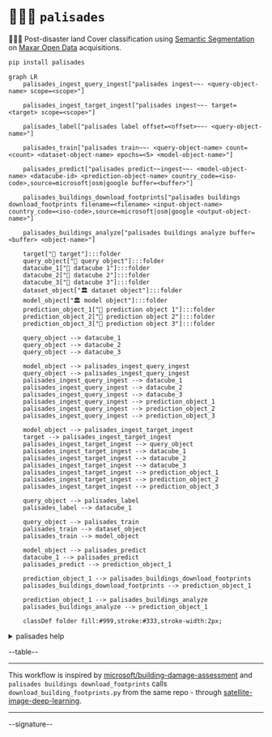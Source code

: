 # 🧑🏽‍🚒 `palisades`

🧑🏽‍🚒 Post-disaster land Cover classification using [Semantic Segmentation](https://github.com/kamangir/roofai) on [Maxar Open Data](https://github.com/kamangir/blue-geo/tree/main/blue_geo/catalog/maxar_open_data) acquisitions. 

```bash
pip install palisades
```

```mermaid
graph LR
    palisades_ingest_query_ingest["palisades ingest~~- <query-object-name> scope=<scope>"]

    palisades_ingest_target_ingest["palisades ingest~~- target=<target> scope=<scope>"]

    palisades_label["palisades label offset=<offset>~~- <query-object-name>"]

    palisades_train["palisades train~~- <query-object-name> count=<count> <dataset-object-name> epochs=<5> <model-object-name>"]

    palisades_predict["palisades predict~~ingest~~- <model-object-name> <datacube-id> <prediction-object-name> country_code=<iso-code>,source=microsoft|osm|google buffer=<buffer>"]

    palisades_buildings_download_footprints["palisades buildings download_footprints filename=<filename> <input-object-name> country_code=<iso-code>,source=microsoft|osm|google <output-object-name>"]

    palisades_buildings_analyze["palisades buildings analyze buffer=<buffer> <object-name>"]

    target["🎯 target"]:::folder
    query_object["📂 query object"]:::folder
    datacube_1["🧊 datacube 1"]:::folder
    datacube_2["🧊 datacube 2"]:::folder
    datacube_3["🧊 datacube 3"]:::folder
    dataset_object["🏛️ dataset object"]:::folder
    model_object["🏛️ model object"]:::folder
    prediction_object_1["📂 prediction object 1"]:::folder
    prediction_object_2["📂 prediction object 2"]:::folder
    prediction_object_3["📂 prediction object 3"]:::folder

    query_object --> datacube_1
    query_object --> datacube_2
    query_object --> datacube_3

    model_object --> palisades_ingest_query_ingest
    query_object --> palisades_ingest_query_ingest
    palisades_ingest_query_ingest --> datacube_1
    palisades_ingest_query_ingest --> datacube_2
    palisades_ingest_query_ingest --> datacube_3
    palisades_ingest_query_ingest --> prediction_object_1
    palisades_ingest_query_ingest --> prediction_object_2
    palisades_ingest_query_ingest --> prediction_object_3

    model_object --> palisades_ingest_target_ingest
    target --> palisades_ingest_target_ingest
    palisades_ingest_target_ingest --> query_object
    palisades_ingest_target_ingest --> datacube_1
    palisades_ingest_target_ingest --> datacube_2
    palisades_ingest_target_ingest --> datacube_3
    palisades_ingest_target_ingest --> prediction_object_1
    palisades_ingest_target_ingest --> prediction_object_2
    palisades_ingest_target_ingest --> prediction_object_3

    query_object --> palisades_label
    palisades_label --> datacube_1

    query_object --> palisades_train
    palisades_train --> dataset_object
    palisades_train --> model_object

    model_object --> palisades_predict
    datacube_1 --> palisades_predict
    palisades_predict --> prediction_object_1

    prediction_object_1 --> palisades_buildings_download_footprints
    palisades_buildings_download_footprints --> prediction_object_1

    prediction_object_1 --> palisades_buildings_analyze
    palisades_buildings_analyze --> prediction_object_1

    classDef folder fill:#999,stroke:#333,stroke-width:2px;
```

<details>
<summary>palisades help</summary>

--help-- palisades ingest help
--help-- palisades label help
--help-- palisades train help
--help-- palisades predict help

</details>

--table--

---

This workflow is inspired by [microsoft/building-damage-assessment](https://github.com/microsoft/building-damage-assessment) and `palisades buildings download_footprints` calls `download_building_footprints.py` from the same repo - through [satellite-image-deep-learning](https://www.satellite-image-deep-learning.com/p/building-damage-assessment).

---

--signature--